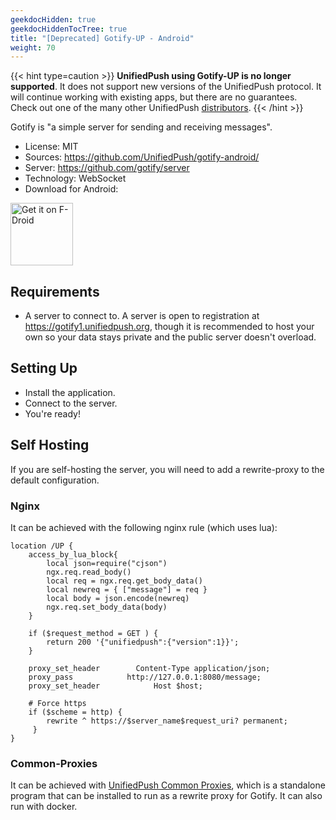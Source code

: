 ```yaml
---
geekdocHidden: true
geekdocHiddenTocTree: true
title: "[Deprecated] Gotify-UP - Android"
weight: 70
---
```


{{< hint type=caution >}}
**UnifiedPush using Gotify-UP is no longer supported**. It does not support new versions of the UnifiedPush protocol. It will continue working with existing apps, but there are no guarantees.
Check out one of the many other UnifiedPush [distributors](/users/distributors).
{{< /hint >}}

Gotify is "a simple server for sending and receiving messages".

* License: MIT
* Sources: <https://github.com/UnifiedPush/gotify-android/>
* Server: <https://github.com/gotify/server>
* Technology: WebSocket
* Download for Android:

[<img alt="Get it on F-Droid" src="/img/f-droid-badge.png" height=100>](https://f-droid.org/en/packages/com.github.gotify.up)

## Requirements

* A server to connect to. A server is open to registration at <https://gotify1.unifiedpush.org>, though it is recommended to host your own so your data stays private and the public server doesn't overload.

## Setting Up

* Install the application.
* Connect to the server.
* You're ready!

## Self Hosting

If you are self-hosting the server, you will need to add a rewrite-proxy to the default configuration.

### Nginx

It can be achieved with the following nginx rule (which uses lua):

```nginx
location /UP {
    access_by_lua_block{
        local json=require("cjson")
        ngx.req.read_body()
        local req = ngx.req.get_body_data()
        local newreq = { ["message"] = req }
        local body = json.encode(newreq)
        ngx.req.set_body_data(body)
    }
    
    if ($request_method = GET ) { 
        return 200 '{"unifiedpush":{"version":1}}';
    }

    proxy_set_header        Content-Type application/json;
    proxy_pass            http://127.0.0.1:8080/message;
    proxy_set_header            Host $host;

    # Force https
    if ($scheme = http) {
        rewrite ^ https://$server_name$request_uri? permanent;
     }
}
```

### Common-Proxies

It can be achieved with [UnifiedPush Common Proxies](https://github.com/UnifiedPush/common-proxies), which is a standalone program that can be installed to run as a rewrite proxy for Gotify. It can also run with docker.

